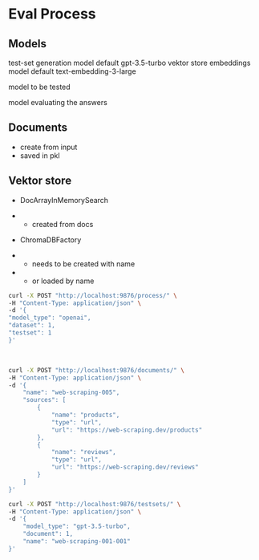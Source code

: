 # Eval Process

## Models
test-set generation model default gpt-3.5-turbo
vektor store embeddings model default text-embedding-3-large

model to be tested

model evaluating the answers


## Documents
- create from input
- saved in pkl

## Vektor store
- DocArrayInMemorySearch
- - created from docs

- ChromaDBFactory
- - needs to be created with name
- - or loaded by name



```bash
curl -X POST "http://localhost:9876/process/" \
-H "Content-Type: application/json" \
-d '{
"model_type": "openai",
"dataset": 1,
"testset": 1
}'
```

<br>

```bash
curl -X POST "http://localhost:9876/documents/" \
-H "Content-Type: application/json" \
-d '{
    "name": "web-scraping-005",
    "sources": [
        {
            "name": "products",
            "type": "url",
            "url": "https://web-scraping.dev/products"
        },
        {
            "name": "reviews",
            "type": "url",
            "url": "https://web-scraping.dev/reviews"
        }
    ]
}'
```

```bash
curl -X POST "http://localhost:9876/testsets/" \
-H "Content-Type: application/json" \
-d '{
    "model_type": "gpt-3.5-turbo",
    "document": 1,
    "name": "web-scraping-001-001"
}'
```